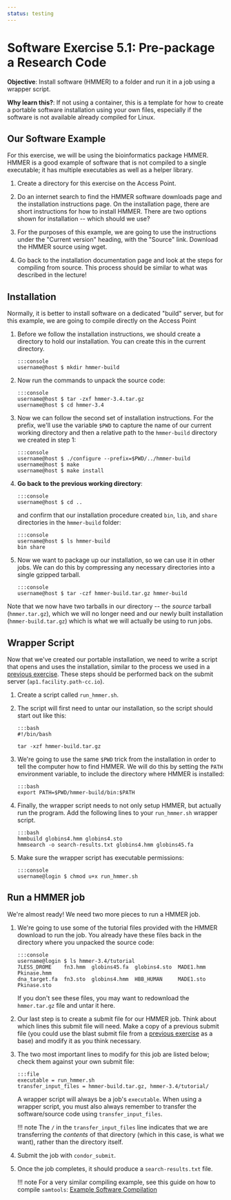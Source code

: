 ```yaml
---
status: testing
---
```


<style type="text/css"> pre em { font-style: normal; background-color: yellow; } pre strong { font-style: normal; font-weight: bold; color: #008; } </style>

Software Exercise 5.1: Pre-package a Research Code
==========================================

**Objective**: Install software (HMMER) to a folder and run it in a job using a wrapper script. 

**Why learn this?**: If not using a container, this is a template for how to create 
a portable software installation using your own files, especially if the software 
is not available already compiled for Linux. 

Our Software Example
--------------------

For this exercise, we will be using the bioinformatics package HMMER. HMMER is a good example of software that is not compiled to a single executable; it has multiple executables as well as a helper library.

1.  Create a directory for this exercise on the Access Point. 

1.  Do an internet search to find the HMMER software downloads page and the 
installation instructions page. On the installation page, there are short instructions for how to install HMMER. There are two options shown for installation -- which should we use?

1. For the purposes of this example, we are going to use the instructions under the "Current version" heading, with the "Source" link. Download the HMMER source using wget.

1. Go back to the installation 
documentation page and look at the steps for compiling from source. This process 
should be similar to what was described in the lecture! 

Installation
------------

Normally, it is better to install software on a dedicated "build" server, but 
for this example, we are going to compile directly on the Access Point

1.  Before we follow the installation instructions, we should create a directory to hold our installation. You can create this in the current directory. 

		:::console
		username@host $ mkdir hmmer-build

1.  Now run the commands to unpack the source code: 

        :::console
		username@host $ tar -zxf hmmer-3.4.tar.gz
		username@host $ cd hmmer-3.4

1.  Now we can follow the second set of installation instructions. For the prefix, we'll use the variable `$PWD` to capture the name of our current working directory and then a relative path to the `hmmer-build` directory we created in step 1: 

		:::console
		username@host $ ./configure --prefix=$PWD/../hmmer-build
		username@host $ make
		username@host $ make install

1.  **Go back to the previous working directory**: 

		:::console
		username@host $ cd ..

	and confirm that our installation procedure created `bin`,  `lib`, and `share` directories in the `hmmer-build` folder: 

		:::console
		username@host $ ls hmmer-build
		bin share

1.  Now we want to package up our installation, so we can use it in other jobs. We can do this by compressing any necessary directories into a single gzipped tarball. 

		:::console
		username@host $ tar -czf hmmer-build.tar.gz hmmer-build

Note that we now have two tarballs in our directory -- the *source* tarball (`hmmer.tar.gz`), which we will no longer need and our newly built installation (`hmmer-build.tar.gz`) which is what we will actually be using to run jobs.

Wrapper Script
--------------

Now that we've created our portable installation, we need to write a script that opens and uses the installation, similar to the process we used in a [previous exercise](part4-ex2-wrapper.md). These steps should be performed back on the submit server (`ap1.facility.path-cc.io`).

1. Create a script called `run_hmmer.sh`. 

1.  The script will first need to untar our installation, so the script should start out like this:  

		:::bash
		#!/bin/bash

		tar -xzf hmmer-build.tar.gz

1.  We're going to use the same `$PWD` trick from the installation in order to tell the computer how to find HMMER. We will do this by setting the `PATH` environment variable, to include the directory where HMMER is installed: 

		:::bash
		export PATH=$PWD/hmmer-build/bin:$PATH

1.  Finally, the wrapper script needs to not only setup HMMER, but actually run the program. Add the following lines to your `run_hmmer.sh` wrapper script. 

        :::bash
		hmmbuild globins4.hmm globins4.sto
		hmmsearch -o search-results.txt globins4.hmm globins45.fa 

1.  Make sure the wrapper script has executable permissions: 

		:::console
		username@login $ chmod u+x run_hmmer.sh


Run a HMMER job
-------------------

We're almost ready! We need two more pieces to run a HMMER job.

1.  We're going to use some of the tutorial files provided with the HMMER download to 
run the job. You already have these files back in the directory where you unpacked the source code:

		:::console
		username@login $ ls hmmer-3.4/tutorial
		7LESS_DROME    fn3.hmm  globins45.fa  globins4.sto  MADE1.hmm  Pkinase.hmm
		dna_target.fa  fn3.sto  globins4.hmm  HBB_HUMAN     MADE1.sto  Pkinase.sto

	If you don't see these files, you may want to redownload the `hmmer.tar.gz` file and untar it here.

1.  Our last step is to create a submit file for our HMMER job. Think about which lines this submit file will need. Make a copy of a previous submit file (you could use the blast submit file from a [previous exercise](part4-ex2-wrapper.md) as a base) and modify it as you think necessary.

1.  The two most important lines to modify for this job are listed below; check them against your own submit file: 

        :::file
        executable = run_hmmer.sh
        transfer_input_files = hmmer-build.tar.gz, hmmer-3.4/tutorial/

    A wrapper script will always be a job's `executable`.
    When using a wrapper script, you must also always remember to transfer the software/source code using
    `transfer_input_files`.

    !!! note
        The `/` in the `transfer_input_files` line indicates that we are transferring the *contents* of that directory (which in this case, is what we want), rather than the directory itself.

1.  Submit the job with `condor_submit`.

1.  Once the job completes, it should produce a `search-results.txt` file.

	!!! note
		For a very similar compiling example, see this guide on how to 
		compile `samtools`: [Example Software Compilation](https://portal.osg-htc.org/documentation/htc_workloads/using_software/example-compilation/)
